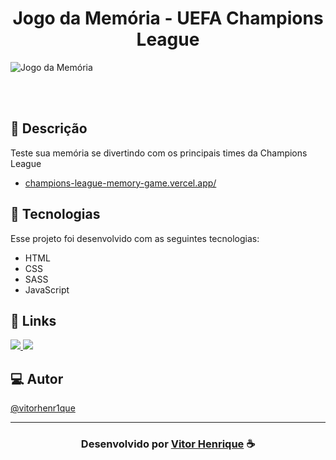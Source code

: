 <h1 align="center">
  Jogo da Memória - UEFA Champions League
</h1>

![Jogo da Memória](https://github.com/vitorhenr1que/champions-league-memory-game/assets/85037374/985c7218-d256-4908-992b-1ba05e50f693)

<br>
<br>

## 📝 Descrição 

Teste sua memória se divertindo com os principais times da Champions League
-  [champions-league-memory-game.vercel.app/](https://champions-league-memory-game.vercel.app/)

## 🚀 Tecnologias

Esse projeto foi desenvolvido com as seguintes tecnologias:

- HTML
- CSS
- SASS
- JavaScript

## 🔗 Links

<p align="left">
 
 <a href="https://www.linkedin.com/in/vitor-henrique-130b46159/" alt="Linkedin">
  <img src="https://img.shields.io/badge/-Linkedin-0A66C2?style=for-the-badge&logo=Linkedin&logoColor=FFFFFF&link=https://www.linkedin.com/in/vitor-henrique-130b46159/"/> 
 </a>

  <a href="#" alt="Portfolio">
  <img src="https://img.shields.io/badge/my_portfolio-000?style=for-the-badge&logo=ko-fi&logoColor=white&link="/>
 </a>

 </p>
 
## 💻 Autor<br>
[@vitorhenr1que](https://github.com/vitorhenr1que)

-----

  <h3 align="center"> Desenvolvido por <a href="https://www.linkedin.com/in/vitor-henrique-130b46159/">Vitor Henrique</a> ☕</h3>
